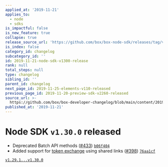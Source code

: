 ```yaml
---
applied_at: '2019-11-21'
applies_to:
  - node
  - sdks
is_impactful: false
is_new_feature: true
collapse: true
release_source_url: 'https://github.com/box/box-node-sdk/releases/tag/v1.30.0'
is_index: false
category_id: changelog
subcategory_id: ''
id: 2019-11-21-node-sdk-v1300-release
rank: null
total_steps: null
type: changelog
sibling_id: ''
parent_id: changelog
next_page_id: 2019-11-25-elements-v110-released
previous_page_id: 2019-11-20-preview-sdk-v2260-released
source_url: >-
  https://github.com/box/box-developer-changelog/blob/main/content/2019/11-21-node-sdk-v1300-release.md
published_at: '2019-11-21'
---
```

# Node SDK `v1.30.0` released

- Deprecated Batch API methods ([#433](https://github.com/box/box-node-sdk/pull/433)) [`b06f404`](https://github.com/box/box-node-sdk/commit/b06f404)
- Added support for [token exchange](./lib/box-client.js#L495) using shared links ([#398](https://github.com/box/box-node-sdk/pull/398)) [`76aa1cf`](https://github.com/box/box-node-sdk/commit/76aa1cf)

[`v1.29.1...v1.30.0`](https://github.com/box/box-node-sdk/compare/`v1.29.1...v1.30.0`)